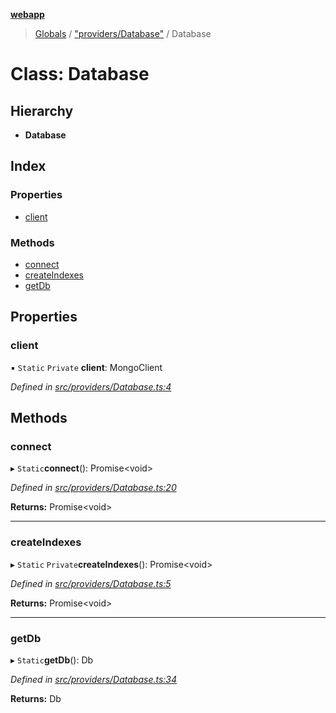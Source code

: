 **[webapp](../README.md)**

> [Globals](../globals.md) / ["providers/Database"](../modules/_providers_database_.md) / Database

# Class: Database

## Hierarchy

* **Database**

## Index

### Properties

* [client](_providers_database_.database.md#client)

### Methods

* [connect](_providers_database_.database.md#connect)
* [createIndexes](_providers_database_.database.md#createindexes)
* [getDb](_providers_database_.database.md#getdb)

## Properties

### client

▪ `Static` `Private` **client**: MongoClient

*Defined in [src/providers/Database.ts:4](https://github.com/BESTUPC/voting-web-app/blob/37e241c/src/providers/Database.ts#L4)*

## Methods

### connect

▸ `Static`**connect**(): Promise<void\>

*Defined in [src/providers/Database.ts:20](https://github.com/BESTUPC/voting-web-app/blob/37e241c/src/providers/Database.ts#L20)*

**Returns:** Promise<void\>

___

### createIndexes

▸ `Static` `Private`**createIndexes**(): Promise<void\>

*Defined in [src/providers/Database.ts:5](https://github.com/BESTUPC/voting-web-app/blob/37e241c/src/providers/Database.ts#L5)*

**Returns:** Promise<void\>

___

### getDb

▸ `Static`**getDb**(): Db

*Defined in [src/providers/Database.ts:34](https://github.com/BESTUPC/voting-web-app/blob/37e241c/src/providers/Database.ts#L34)*

**Returns:** Db
